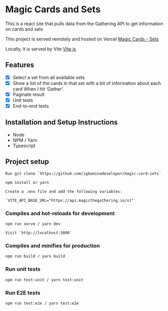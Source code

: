 # Magic Cards and Sets

This is a react site that pulls data from the Gathering API to get information on cards and sets

This project is served remotely and hosted on Vercel
[Magic Cards - Sets](https://magic-card-sets.vercel.app)

Locally, it is served by Vite [Vite.js](https://vitejs.dev/)

## Features

- [x] Select a set from all available sets
- [x] Show a list of the cards in that set with a bit of
      information about each card When I hit ‘Gather’.
- [x] Paginate result
- [x] Unit tests
- [x] End-to-end tests

## Installation and Setup Instructions

- Node
- NPM / Yarn
- Typescript

## Project setup

```
Run git clone `https://github.com/igbominadeveloper/magic-card-sets`
```

```
npm install or yarn
```

```
Create a .env file and add the following variables:

`VITE_API_BASE_URL="https://api.magicthegathering.io/v1"`

```

### Compiles and hot-reloads for development

```
npm run serve / yarn dev

Visit `http://localhost:3000`
```

### Compiles and minifies for production

```
npm run build / yarn build
```

### Run unit tests

```
npm run test:unit / yarn test:unit
```

### Run E2E tests

```
npm run test:e2e / yarn test:e2e
```
